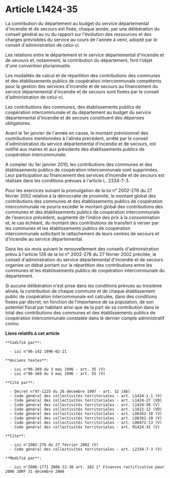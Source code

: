 # Article L1424-35

La contribution du département au budget du service départemental d'incendie et de secours est fixée, chaque année, par une
délibération du conseil général au vu du rapport sur l'évolution des ressources et des charges prévisibles du service au
cours de l'année à venir, adopté par le conseil d'administration de celui-ci. 

Les relations entre le département et le service départemental d'incendie et de secours et, notamment, la contribution du
département, font l'objet d'une convention pluriannuelle. 

Les modalités de calcul et de répartition des contributions des communes et des établissements publics de coopération
intercommunale compétents pour la gestion des services d'incendie et de secours au financement du service départemental
d'incendie et de secours sont fixées par le conseil d'administration de celui-ci. 

Les contributions des communes, des établissements publics de coopération intercommunale et du département au budget du
service départemental d'incendie et de secours constituent des dépenses obligatoires. 

Avant le 1er janvier de l'année en cause, le montant prévisionnel des contributions mentionnées à l'alinéa précédent, arrêté
par le conseil d'administration du service départemental d'incendie et de secours, est notifié aux maires et aux présidents
des établissements publics de coopération intercommunale.

A compter du 1er janvier 2010, les contributions des communes et des établissements publics de coopération intercommunale
sont supprimées. Leur participation au financement des services d'incendie et de secours est réalisée dans les conditions
prévues à l'article L. 2334-7-3. 

Pour les exercices suivant la promulgation de la loi n° 2002-276 du 27 février 2002 relative à la démocratie de proximité, le
montant global des contributions des communes et des établissements publics de coopération intercommunale ne pourra excéder
le montant global des contributions des communes et des établissements publics de coopération intercommunale de l'exercice
précédent, augmenté de l'indice des prix à la consommation et, le cas échéant, du montant des contributions de transfert à
verser par les communes et les établissements publics de coopération intercommunale sollicitant le rattachement de leurs
centres de secours et d'incendie au service départemental. 

Dans les six mois suivant le renouvellement des conseils d'administration prévu à l'article 126 de la loi n° 2002-276 du 27
février 2002 précitée, le conseil d'administration du service départemental d'incendie et de secours organise un débat
portant sur la répartition des contributions entre les communes et les établissements publics de coopération intercommunale
du département. 

Si aucune délibération n'est prise dans les conditions prévues au troisième alinéa, la contribution de chaque commune et de
chaque établissement public de coopération intercommunale est calculée, dans des conditions fixées par décret, en fonction de
l'importance de sa population, de son potentiel fiscal par habitant ainsi que de la part de sa contribution dans le total des
contributions des communes et des établissements publics de coopération intercommunale constatée dans le dernier compte
administratif connu.

**Liens relatifs à cet article**

	**Codifié par**:

	  - Loi n°96-142 1996-02-21

	**Anciens textes**:

	  - Loi n°96-369 du 3 mai 1996 - art. 35 (V)
	  - Loi n°96-369 du 3 mai 1996 - art. 55 (V)

	**Cité par**:

	  - Décret n°97-1225 du 26 décembre 1997 - art. 32 (Ab)
	  - Code général des collectivités territoriales - art. L1424-1-1 (V)
	  - Code général des collectivités territoriales - art. L1424-27 (VD)
	  - Code général des collectivités territoriales - art. L1424-36 (V)
	  - Code général des collectivités territoriales - art. L1612-12 (VD)
	  - Code général des collectivités territoriales - art. LO6262-10 (V)
	  - Code général des collectivités territoriales - art. LO6362-10 (V)
	  - Code général des collectivités territoriales - art. LO6471-13 (V)
	  - Code général des collectivités territoriales - art. R1424-32 (V)

	**Cite**:

	  - Loi n°2002-276 du 27 février 2002 (V)
	  - Code général des collectivités territoriales - art. L2334-7-3 (V)

	**Modifié par**:

	  - Loi n°2006-1771 2006-12-30 art. 162 1° Finances rectificative pour 2006 JORF 31 décembre 2006
